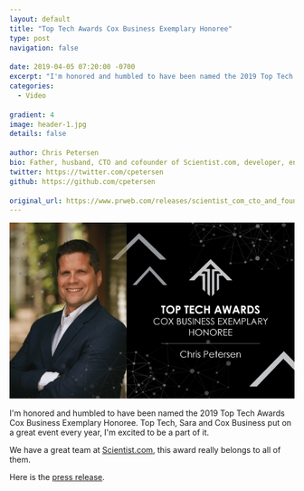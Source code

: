 ```yaml
---
layout: default
title: "Top Tech Awards Cox Business Exemplary Honoree"
type: post
navigation: false

date: 2019-04-05 07:20:00 -0700
excerpt: "I'm honored and humbled to have been named the 2019 Top Tech Awards Cox Business Exemplary Honoree"
categories:
  - Video

gradient: 4
image: header-1.jpg
details: false

author: Chris Petersen
bio: Father, husband, CTO and cofounder of Scientist.com, developer, entrepreneur and technologist.
twitter: https://twitter.com/cpetersen
github: https://github.com/cpetersen

original_url: https://www.prweb.com/releases/scientist_com_cto_and_founder_chris_petersen_wins_cox_business_exemplary_award_for_outstanding_tech_leadership/prweb16219764.htm
---
```


![top-tech-awards-2019.png](/assets/import/top-tech-awards-2019.png)  

I'm honored and humbled to have been named the 2019 Top Tech Awards Cox Business Exemplary Honoree. Top Tech, Sara and Cox Business put on a great event every year, I'm excited to be a part of it.

We have a great team at [Scientist.com](https://www.scientist.com), this award really belongs to all of them.

Here is the [press release](https://www.prweb.com/releases/scientist_com_cto_and_founder_chris_petersen_wins_cox_business_exemplary_award_for_outstanding_tech_leadership/prweb16219764.htm).
